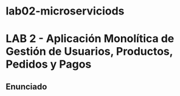 

# lab02-microserviciods

# LAB 2 - Aplicación Monolítica de Gestión de Usuarios, Productos, Pedidos y Pagos

## Enunciado
